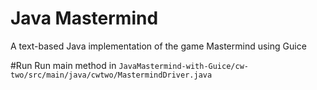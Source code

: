 # Java Mastermind
A text-based Java implementation of the game Mastermind using Guice

#Run
Run main method in `JavaMastermind-with-Guice/cw-two/src/main/java/cwtwo/MastermindDriver.java`
